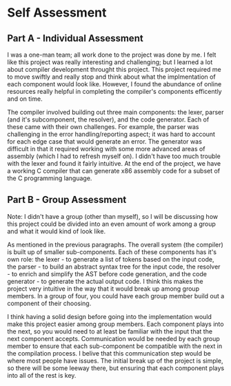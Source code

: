 # Self Assessment

## Part A - Individual Assessment

I was a one-man team; all work done to the project was done by me. I felt like this project was really interesting and challenging; but I learned a lot about compiler development throught this project. This project required me to move swiftly and really stop and think about what the implmentation of each component would look like. However, I found the abundance of online resources really helpful in completing the compiler's components efficently and on time.

The compiler involved building out three main components: the lexer, parser (and it's subcomponent, the resolver), and the code generator. Each of these came with their own challenges. For example, the parser was challenging in the error handling/reporting aspect; it was hard to account for each edge case that would generate an error. The generator was difficult in that it required working with some more advanced areas of assembly (which I had to refresh myself on). I didn't have too much trouble with the lexer and found it fairly intuitive. At the end of the project, we have a working C compiler that can generate x86 assembly code for a subset of the C programming language.

## Part B - Group Assessment

Note: I didn't have a group (other than myself), so I will be discussing how this project could be divided into an even amount of work among a group and what it would kind of look like.

As mentioned in the previous paragraphs. The overall system (the compiler) is built up of smaller sub-components. Each of these components has it's own role: the lexer - to generate a list of tokens based on the input code, the parser - to build an abstract syntax tree for the input code, the resolver - to enrich and simplify the AST before code generation, and the code generator - to generate the actual output code. I think this makes the project very intuitive in the way that it would break up among group members. In a group of four, you could have each group member build out a component of their choosing.

I think having a solid design before going into the implementation would make this project easier among group members. Each component plays into the next, so you would need to at least be familiar with the input that the next component accepts. Communication would be needed by each group member to ensure that each sub-component be compatible with the next in the compilation process. I belive that this communication step would be where most people have issues. The initial break up of the project is simple, so there will be some leeway there, but ensuring that each component plays into all of the rest is key.